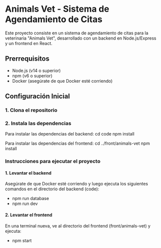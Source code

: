 # Animals Vet - Sistema de Agendamiento de Citas

Este proyecto consiste en un sistema de agendamiento de citas para la veterinaria "Animals Vet", desarrollado con un backend en Node.js/Express y un frontend en React.

## Prerrequisitos

- Node.js (v14 o superior)
- npm (v6 o superior)
- Docker (asegúrate de que Docker esté corriendo)

## Configuración Inicial

### 1. Clona el repositorio

### 2. Instala las dependencias
Para instalar las dependencias del backend:
cd code
npm install

Para instalar las dependencias del frontend:
cd ../front/animals-vet
npm install

### Instrucciones para ejecutar el proyecto
#### 1. Levantar el backend
Asegúrate de que Docker esté corriendo y luego ejecuta los siguientes comandos en el directorio del backend (code):

- npm run database
- npm run dev

#### 2. Levantar el frontend
En una terminal nueva, ve al directorio del frontend (front/animals-vet) y ejecuta:

- npm start

